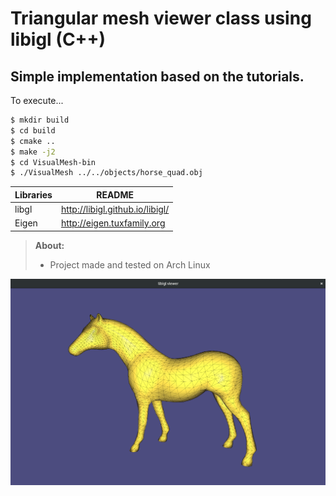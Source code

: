 Triangular mesh viewer class using libigl (C++)
============================================

Simple implementation based on the tutorials.
--------------------------------------------------------------------------
To execute...
```sh
$ mkdir build
$ cd build
$ cmake ..
$ make -j2
$ cd VisualMesh-bin
$ ./VisualMesh ../../objects/horse_quad.obj
```
| Libraries | README |
| ------ | ------ |
| libgl | http://libigl.github.io/libigl/ |
| Eigen | http://eigen.tuxfamily.org |


> **About:**
> 
>- Project made and tested on Arch Linux
>
![LibIGL horse](horse.png)
